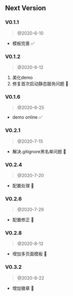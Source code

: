 
## Next Version

### V0.1.1
>  @2020-6-10
* 模板完善  ✅

### V0.1.2
>  @2020-6-12
1. 美化demo 
2. 修复首次启动静态服务问题 📌

### V0.1.6
>  @2020-6-25
* demo online ✅

### V0.2.1
>  @2020-7-15
* 解决.gitignore黑名单问题 🔱

### V0.2.4
>  @2020-7-20
* 配置处理 🚥

### V0.2.6
>  @2020-7-29
* 配置修正 📌

### V0.2.8
>  @2020-8-12
* 增加多页面模板 🔱

### V0.3.2
>  @2020-8-22
* 增加徽章 🐙
























